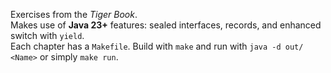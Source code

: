 Exercises from the *Tiger Book*.  
Makes use of **Java 23+** features: sealed interfaces, records, and enhanced switch with `yield`.  
Each chapter has a `Makefile`. Build with `make` and run with `java -d out/ <Name>` or simply `make run`.  
